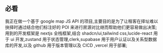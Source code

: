 ## 必看

我正在做一个基于 google map JS API 的项目,主要目的是为了让租客在择址难以抉择时通过结合他们标注好的 POI 来进行房源对比继而帮助他们更容易做出决策;
用到的开发框架是 nextjs 全栈框架,结合 shadcn/ui,tailwind css,lucide-react 用于 ui 开发,zustand 用于状态管理,clerk,supabase 用于用户认证以及关系型数据库的开发,以及 github 用于版本管理以及 CICD ,vercel 用于部署;
